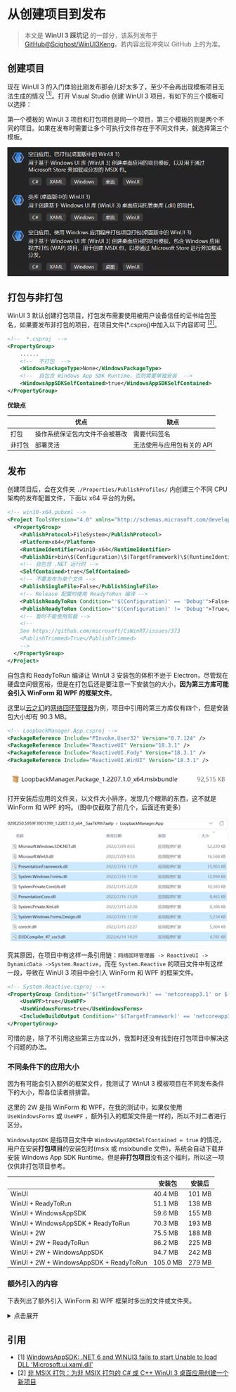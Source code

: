 # 从创建项目到发布

> 本文是 **WinUI 3 踩坑记** 的一部分，该系列发布于 [GitHub@Scighost/WinUI3Keng](https://github.com/Scighost/WinUI3Keng)，若内容出现冲突以 GitHub 上的为准。


## 创建项目

现在 WinUI 3 的入门体验比刚发布那会儿好太多了，至少不会再出现模板项目无法生成的情况 [<sup>[1]</sup>](#引用)。打开 Visual Studio 创建 WinUI 3 项目，有如下的三个模板可以选择：

第一个模板的 WinUI 3 项目和打包项目是同一个项目，第三个模板的则是两个不同的项目。如果在发布时需要让多个可执行文件存在于不同文件夹，就选择第三个模板。

![image-20220916164947059](./img/image-20220916164947059.webp)


## 打包与非打包

WinUI 3 默认创建打包项目，打包发布需要使用被用户设备信任的证书给包签名，如果要发布非打包的项目，在项目文件(*.csproj)中加入以下内容即可 [<sup>[2]</sup>](#引用)。

``` xml
<!--  *.csproj  -->
<PropertyGroup>
    ......
    <!--  不打包  -->
    <WindowsPackageType>None</WindowsPackageType>
    <!--  自包含 Windows App SDK Runtime，否则需要单独安装  -->
    <WindowsAppSDKSelfContained>true</WindowsAppSDKSelfContained>
</PropertyGroup>
```

**优缺点**

|        | 优点                           | 缺点                       |
| ------ | ------------------------------ | -------------------------- |
| 打包   | 操作系统保证包内文件不会被篡改 | 需要代码签名               |
| 非打包 | 部署灵活                       | 无法使用与应用包有关的 API |


## 发布

创建项目后，会在文件夹 `./Properties/PublishProfiles/` 内创建三个不同 CPU 架构的发布配置文件，下面以 x64 平台的为例。

``` xml
<!-- win10-x64.pubxml -->
<Project ToolsVersion="4.0" xmlns="http://schemas.microsoft.com/developer/msbuild/2003">
  <PropertyGroup>
    <PublishProtocol>FileSystem</PublishProtocol>
    <Platform>x64</Platform>
    <RuntimeIdentifier>win10-x64</RuntimeIdentifier>
    <PublishDir>bin\$(Configuration)\$(TargetFramework)\$(RuntimeIdentifier)\publish\</PublishDir>
    <!-- 自包含 .NET 运行时 -->
    <SelfContained>true</SelfContained>
    <!-- 不要发布为单个文件 -->
    <PublishSingleFile>False</PublishSingleFile>
    <!-- Release 配置时使用 ReadyToRun 编译 -->
    <PublishReadyToRun Condition="'$(Configuration)' == 'Debug'">False</PublishReadyToRun>
    <PublishReadyToRun Condition="'$(Configuration)' != 'Debug'">True</PublishReadyToRun>
    <!-- 暂时不能使用剪裁 -->
    <!-- 
    See https://github.com/microsoft/CsWinRT/issues/373
    <PublishTrimmed>True</PublishTrimmed>
    -->
  </PropertyGroup>
</Project>
```

自包含和 ReadyToRun 编译让 WinUI 3 安装包的体积不逊于 Electron，尽管现在硬盘空间很宽裕，但是在打包后还是要注意一下安装包的大小，**因为第三方库可能会引入 WinForm 和 WPF 的框架文件**。

这里以[云之幻](https://github.com/Richasy)的[网络回环管理器](https://github.com/Richasy/LoopbackManager.Desktop)为例，项目中引用的第三方库仅有四个，但是安装包大小却有 90.3 MB。

``` xml
<!-- LoopbackManager.App.csproj -->
<PackageReference Include="PInvoke.User32" Version="0.7.124" />
<PackageReference Include="ReactiveUI" Version="18.3.1" />
<PackageReference Include="ReactiveUI.Fody" Version="18.3.1" />
<PackageReference Include="ReactiveUI.WinUI" Version="18.3.1" />
```

![image-20220916190256390](./img/image-20220916190256390.webp)

打开安装后应用的文件夹，以文件大小排序，发现几个眼熟的东西，这不就是 WinForm 和 WPF 的吗。（图中仅截取了前几个，后面还有更多）

![190611334-dc516df6-23ff-42dc-9f44-e8539de6639d](./img/190611334-dc516df6-23ff-42dc-9f44-e8539de6639d.webp)

究其原因，在项目中有这样一条引用链：`网络回环管理器 -> ReactiveUI -> DynamicData ->System.Reactive`，而在 `System.Reactive` 的项目文件中有这样一段，导致在 WinUI 3 项目中会引入 WinForm 和 WPF 的框架文件。

``` xml
<!-- System.Reactive.csproj -->
<PropertyGroup Condition="'$(TargetFramework)' == 'netcoreapp3.1' or $(TargetFramework.StartsWith('net5.0-windows'))">
    <UseWPF>true</UseWPF>
    <UseWindowsForms>true</UseWindowsForms>
    <IncludeBuildOutput Condition="'$(TargetFramework)' == 'netcoreapp3.1'">false</IncludeBuildOutput>
</PropertyGroup>
```

可惜的是，除了不引用这些第三方库以外，我暂时还没有找到在打包项目中解决这个问题的办法。


### 不同条件下的应用大小

因为有可能会引入额外的框架文件，我测试了 WinUI 3 模板项目在不同发布条件下的大小，帮各位读者排排雷。

这里的 2W 是指 WinForm 和 WPF，在我的测试中，如果仅使用 `UseWindowsForms` 或 `UseWPF` ，额外引入的框架文件是一样的，所以不对二者进行区分。

`WindowsAppSDK` 是指项目文件中 `WindowsAppSDKSelfContained = true` 的情况，用户在安装**打包项目**的安装包时(msix 或 msixbundle 文件)，系统会自动下载并安装 Windows App SDK Runtime。但是**非打包项目**没有这个福利，所以这一项仅供非打包项目参考。

|                                         | 安装包   | 安装后 |
| --------------------------------------- | -------- | ------ |
| WinUI                                   | 40.4 MB  | 101 MB |
| WinUI + ReadyToRun                      | 51.1 MB  | 138 MB |
| WinUI + WindowsAppSDK                   | 59.6 MB  | 155 MB |
| WinUI + WindowsAppSDK + ReadyToRun      | 70.3 MB  | 193 MB |
| WinUI + 2W                              | 75.5 MB  | 188 MB |
| WinUI + 2W + ReadyToRun                 | 86.2 MB  | 225 MB |
| WinUI + 2W + WindowsAppSDK              | 94.7 MB  | 242 MB |
| WinUI + 2W + WindowsAppSDK + ReadyToRun | 105.0 MB | 279 MB |


### 额外引入的内容

下表列出了额外引入 WinForm 和 WPF 框架时多出的文件或文件夹。

<details>
<summary>点击展开</summary>

| 文件或文件夹名称 |
| --- |
| cs/ |
| de/ |
| es/ |
| fr/ |
| it/ |
| ja/ |
| ko/ |
| pl/ |
| pt-BR/ |
| ru/ |
| tr/ |
| zh-Hans/ |
| zh-Hant/ |
| Accessibility.dll |
| D3DCompiler_47_cor3.dll |
| DirectWriteForwarder.dll |
| Microsoft.VisualBasic.Forms.dll |
| Microsoft.Win32.Registry.AccessControl.dll |
| Microsoft.Win32.SystemEvents.dll |
| PenImc_cor3.dll |
| PresentationCore.dll |
| PresentationFramework.Aero.dll |
| PresentationFramework.Aero2.dll |
| PresentationFramework.AeroLite.dll |
| PresentationFramework.Classic.dll |
| PresentationFramework.dll |
| PresentationFramework.Luna.dll |
| PresentationFramework.Royale.dll |
| PresentationFramework-SystemCore.dll |
| PresentationFramework-SystemData.dll |
| PresentationFramework-SystemDrawing.dll |
| PresentationFramework-SystemXml.dll |
| PresentationFramework-SystemXmlLinq.dll |
| PresentationNative_cor3.dll |
| PresentationUI.dll |
| ReachFramework.dll |
| System.CodeDom.dll |
| System.Configuration.ConfigurationManager.dll |
| System.Design.dll |
| System.Diagnostics.EventLog.dll |
| System.Diagnostics.EventLog.Messages.dll |
| System.Diagnostics.PerformanceCounter.dll |
| System.DirectoryServices.dll |
| System.Drawing.Common.dll |
| System.Drawing.Design.dll |
| System.IO.Packaging.dll |
| System.Printing.dll |
| System.Resources.Extensions.dll |
| System.Security.Cryptography.Pkcs.dll |
| System.Security.Cryptography.ProtectedData.dll |
| System.Security.Cryptography.Xml.dll |
| System.Security.Permissions.dll |
| System.Threading.AccessControl.dll |
| System.Windows.Controls.Ribbon.dll |
| System.Windows.Extensions.dll |
| System.Windows.Forms.Design.dll |
| System.Windows.Forms.Design.Editors.dll |
| System.Windows.Forms.dll |
| System.Windows.Forms.Primitives.dll |
| System.Windows.Input.Manipulations.dll |
| System.Windows.Presentation.dll |
| System.Xaml.dll |
| UIAutomationClient.dll |
| UIAutomationClientSideProviders.dll |
| UIAutomationProvider.dll |
| UIAutomationTypes.dll |
| vcruntime140_cor3.dll |
| WindowsFormsIntegration.dll |
| wpfgfx_cor3.dll |

</details>


## 引用

- [1] [WindowsAppSDK: .NET 6 and WINUI3 fails to start Unable to load DLL 'Microsoft.ui.xaml.dll'](https://github.com/microsoft/WindowsAppSDK/issues/1762)
- [2] [非 MSIX 打包：为非 MSIX 打包的 C# 或 C++ WinUI 3 桌面应用创建一个新项目](https://docs.microsoft.com/zh-cn/windows/apps/winui/winui3/create-your-first-winui3-app#non-msix-packaged-create-a-new-project-for-a-non-msix-packaged-c-or-c-winui-3-desktop-app)

